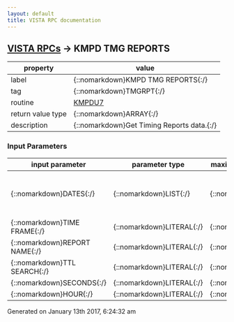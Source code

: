 ```yaml
---
layout: default
title: VISTA RPC documentation
---
```




## [VISTA RPCs](TableOfContent.md) &#8594; KMPD TMG REPORTS 

 property | value 
--- | --- 
 label | {::nomarkdown}KMPD TMG REPORTS{:/}
 tag | {::nomarkdown}TMGRPT{:/}
 routine | [KMPDU7](http://code.osehra.org/dox/Routine_KMPDU7_source.html)
 return value type | {::nomarkdown}ARRAY{:/}
 description | {::nomarkdown}Get Timing Reports data.{:/}

### Input Parameters

| input parameter | parameter type | maximum data length | required | description | 
| --- | --- | --- | --- | --- | 
| {::nomarkdown}DATES{:/} | {::nomarkdown}LIST{:/} | {::nomarkdown}245{:/} | {::nomarkdown}true{:/} | {::nomarkdown}Array containing report dates in format:        array(0)=FMStartDate^FMEndDate^ExtStartDate^ExtEndDate        array(1)=NumberOfSessions ex:     KMPDATE(0)=\3070925^3071001^Sep 25, 2007^Oct 01, 2007\        KMPDATE(1)=7{:/} | 
| {::nomarkdown}TIME FRAME{:/} | {::nomarkdown}LITERAL{:/} | {::nomarkdown}30{:/} | {::nomarkdown}true{:/} | {::nomarkdown}Time Frame: Prime Time            Non-Prime Time{:/} | 
| {::nomarkdown}REPORT NAME{:/} | {::nomarkdown}LITERAL{:/} | {::nomarkdown}120{:/} | {::nomarkdown}true{:/} | {::nomarkdown}Name of report (free text).{:/} | 
| {::nomarkdown}TTL SEARCH{:/} | {::nomarkdown}LITERAL{:/} | {::nomarkdown}30{:/} | {::nomarkdown}true{:/} | {::nomarkdown}Time-To-Load Search criteria:        1: User Name        2: Client Name        3: IP Address        4: All Items{:/} | 
| {::nomarkdown}SECONDS{:/} | {::nomarkdown}LITERAL{:/} | {::nomarkdown}10{:/} | {::nomarkdown}true{:/} | {::nomarkdown}Threshold seconds.{:/} | 
| {::nomarkdown}HOUR{:/} | {::nomarkdown}LITERAL{:/} | {::nomarkdown}30{:/} | {::nomarkdown}true{:/} | {::nomarkdown}Hour{:/} | 




 Generated on January 13th 2017, 6:24:32 am